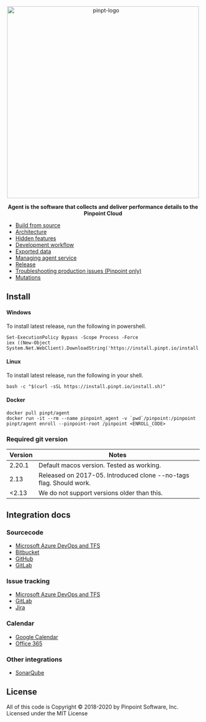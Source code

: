 <div align="center">
	<img width="500" src="_docs/logo.svg" alt="pinpt-logo">
</div>

<p align="center" color="#6a737d">
	<strong>Agent is the software that collects and deliver performance details to the Pinpoint Cloud</strong>
</p>

- [Build from source](./_docs/build.md)
- [Architecture](./_docs/architecture.md)
- [Hidden features](./_docs/hidden_features.md)
- [Development workflow](./_docs/dev_workflow.md)
- [Exported data](./_docs/exported_data.md)
- [Managing agent service](./_docs/managing_agent_service.md)
- [Release](./_docs/release.md)
- [Troubleshooting production issues (Pinpoint only)](https://www.notion.so/Export-Investigation-8b72b268328542d8a78ff21967117fe2)
- [Mutations](./_docs/mutations.md)

## Install

#### Windows

To install latest release, run the following in powershell.

```
Set-ExecutionPolicy Bypass -Scope Process -Force
iex ((New-Object System.Net.WebClient).DownloadString('https://install.pinpt.io/install.ps1'))
```

#### Linux

To install latest release, run the following in your shell.

```
bash -c "$(curl -sSL https://install.pinpt.io/install.sh)"
```

#### Docker

```
docker pull pinpt/agent
docker run -it --rm --name pinpoint_agent -v `pwd`/pinpoint:/pinpoint pinpt/agent enroll --pinpoint-root /pinpoint <ENROLL_CODE>
```

### Required git version

| Version                             | Notes  
| -------------                       | -------- 
| 2.20.1             | Default macos version. Tested as working.
| 2.13               | Released on 2017-05. Introduced clone --no-tags flag. Should work.
| <2.13              | We do not support versions older than this.

## Integration docs

### Sourcecode
- [Microsoft Azure DevOps and TFS](./integrations/azure/readme.md)
- [Bitbucket](./integrations/bitbucket/readme.md)
- [GitHub](./integrations/github/readme.md)
- [GitLab](./integrations/gitlab/readme.md)

### Issue tracking
- [Microsoft Azure DevOps and TFS](./integrations/azure/readme.md)
- [GitLab](./integrations/gitlab/readme.md)
- [Jira](./integrations/jira/readme.md)

### Calendar
- [Google Calendar](./integrations/gcal/readme.md)
- [Office 365](./integrations/office365/readme.md)

### Other integrations
- [SonarQube](./integrations/sonarqube/readme.md)

## License
All of this code is Copyright © 2018-2020 by Pinpoint Software, Inc. Licensed under the MIT License
